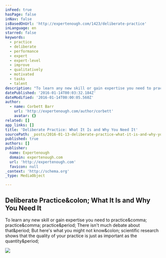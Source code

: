 ```yaml
---
inFeed: true
hasPage: false
inNav: false
isBasedOnUrl: 'http://expertenough.com/1423/deliberate-practice'
inLanguage: en
starred: false
keywords:
  - practice
  - deliberate
  - performance
  - expert
  - expert-level
  - improve
  - qualitatively
  - motivated
  - tasks
  - talent
description: "To learn any new skill or gain expertise you need to practice, practice, practice. There isn't much debate about that. But here's what you might not know: scientific research shows that the quality of your practice is just as important as the quantity."
datePublished: '2016-01-14T00:03:32.184Z'
dateModified: '2016-01-14T00:00:05.560Z'
author:
  - name: Corbett Barr
    url: 'http://expertenough.com/author/corbett'
    avatar: {}
related: []
app_links: []
title: 'Deliberate Practice: What It Is and Why You Need It'
sourcePath: _posts/2016-01-13-deliberate-practice-what-it-is-and-why-you-need-it.md
published: true
authors: []
publisher:
  name: Expertenough
  domain: expertenough.com
  url: 'http://expertenough.com'
  favicon: null
_context: 'http://schema.org'
_type: MediaObject

---
```

<article style=""><h1>Deliberate Practice&amp;colon; What It Is and Why You Need It</h1><p>To learn any new skill or gain expertise you need to practice&amp;comma; practice&amp;comma; practice&amp;period; There isn't much debate about that&amp;period; But here's what you might not know&amp;colon; scientific research shows that the quality of your practice is just as important as the quantity&amp;period;</p><img src="http://expertenough.com/wp-content/uploads/2012/02/383051932_2dcc357b4f_b.jpg" /></article>
